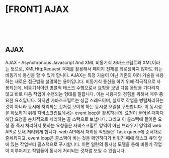 # [FRONT] AJAX

<br/>

<br/>

<br/>

## AJAX

AJAX - Asynchronous Javascript And XML 비동기식 자바스크립트와 XML이라는 뜻으로, XMLHttpRequest 객체를 활용해서 페이지 전체를 리로딩하지 않아도 되는 비동기식 통신을 할 수 있게 합니다. AJAX는 특정 기술이 아닌 기존의 여러 기술을 사용하는 새로운 접근법을 설명하는 용어입니다. 비동기식 통신을 하기 위해 적극적으로 사용되는데, 비동기식이란 병렬적 태스크 수행으로서 요청을 보낸 다음 응답을 기다리지 않고 바로 다음 작업이 수행되는 형태를 말합니다. 이는 사용자의 경험을 위해서 매우 중요한 요소입니다. 하지만 자바스크립트는 싱글 스레드이며, 실제로 작업을 병렬처리하는 것이 아니라 동시에 처리되는 것처럼 보이게 하는 동시성 모델을 구현합니다. 이 동시성을 확보하기 위해 자바스크립트에서는 event loop을 활용하는데, 요청이 들어올 때마다 해당 요청을 순차적으로 처리하는 콜 스택으로 보냅니다. 그리고 이 콜스택에 들어온 요청 중 즉시 처리하지 못하는 요청들은 자바스크립트 영역이 아닌 브라우저 영역의 web API로 보내 처리되게 합니다. web API에서 처리된 작업들은 Task queue에 순서대로 줄세워지고, event loop은 콜스택이 비는 것을 확인하다가 비워진 때에 태스크 큐의 앞에 있는 작업부터 콜스택으로 푸시합니다. 이런 일련의 동시성 모델을 통해 비동기 작업이 이루어지고 작업들이 동시에 처리되는 것처럼 보일 수 있습니다.
